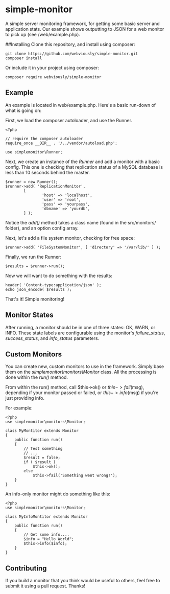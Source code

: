 # simple-monitor
A simple server monitoring framework, for getting some basic server and application stats.  Our example shows outputting to JSON for a web monitor to pick up (see /web/example.php).

##Installing
Clone this repository, and install using composer:
```
git clone https://github.com/webviously/simple-monitor.git
composer install
```

Or include it in your project using composer:
```
composer require webviously/simple-monitor
```

## Example
An example is located in web/example.php.  Here's a basic run-down of what is going on:

First, we load the composer autoloader, and use the Runner.

```
<?php

// require the composer autoloader
require_once __DIR__ . '/../vendor/autoload.php';

use simplemonitor\Runner;
```

Next, we create an instance of the _Runner_ and add a monitor with a basic config.  This one is checking that replication status of a MySQL database is less than 10 seconds behind the master.

```
$runner = new Runner();
$runner->add( 'ReplicationMonitor',
        [
                'host' => 'localhost',
                'user' => 'root',
                'pass' => 'yourpass',
                'dbname' => 'yourdb',
        ] );
```
Notice the _add()_ method takes a class name (found in the src/monitors/ folder), and an option config array.

Next, let's add a file system monitor, checking for free space:

```
$runner->add( 'FileSystemMonitor', [ 'directory' => '/var/lib/' ] );
```
Finally, we run the Runner:
```
$results = $runner->run();
```
Now we will want to do something with the results:
```
header( 'Content-type:application/json' );
echo json_encode( $results );
```
That's it!  Simple monitoring!

## Monitor States
After running, a monitor should be in one of three states: OK, WARN, or INFO.  These state labels are configurable using the monitor's _failure_status_, _success_status_, and _info_status_ parameters.


## Custom Monitors
You can create new, custom monitors to use in the framework.  Simply base them on the *simplemonitor\monitors\Monitor* class.  All the processing is done within the *run()* method.

From within the run() method, call $this->ok() or $this->fail($msg), depending if your monitor passed or failed, or $this->info($msg) if you're just providing info.

For example:
```
<?php
use simplemonitor\monitors\Monitor;

class MyMontitor extends Monitor
{
    public function run()
    {
        // Test something
        // ...
        $result = false;
        if ( $result )
            $this->ok();
        else
            $this->fail('Something went wrong!'); 
    }
} 
```

An info-only monitor might do something like this:
```
<?php
use simplemonitor\monitors\Monitor;

class MyInfoMontitor extends Monitor
{
    public function run()
    {
        // Get some info....
        $info = "Hello World";
        $this->info($info); 
    }
} 
```

## Contributing
If you build a monitor that you think would be useful to others, feel free to submit it using a pull request.  Thanks!
